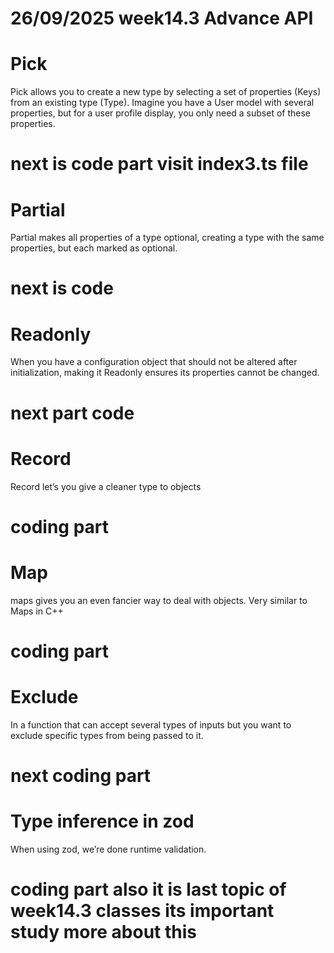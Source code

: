 # 26/09/2025 week14.3 Advance API
# Pick
Pick allows you to create a new type by selecting a set of properties (Keys) from an existing type (Type).
Imagine you have a User model with several properties, but for a user profile display, you only need a subset of these properties.
# next is code part visit index3.ts file

# Partial
Partial makes all properties of a type optional, creating a type with the same properties, but each marked as optional.
# next is code

# Readonly
When you have a configuration object that should not be altered after initialization, making it Readonly ensures its properties cannot be changed.
# next part code

# Record
Record let’s you give a cleaner type to objects
# coding part

# Map
maps gives you an even fancier way to deal with objects. Very similar to Maps in C++
# coding part

# Exclude
In a function that can accept several types of inputs but you want to exclude specific types from being passed to it.
# next coding part

# Type inference in zod
When using zod, we’re done runtime validation. 
# coding part also it is last topic of week14.3 classes its important study more about this